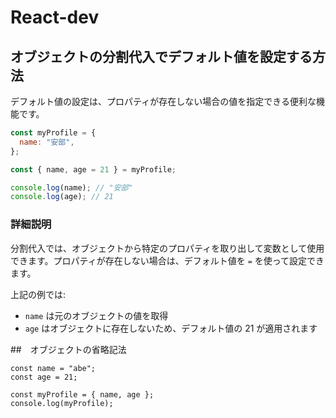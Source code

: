 # React-dev

## オブジェクトの分割代入でデフォルト値を設定する方法

デフォルト値の設定は、プロパティが存在しない場合の値を指定できる便利な機能です。

```javascript
const myProfile = {
  name: "安部",
};

const { name, age = 21 } = myProfile;

console.log(name); // "安部"
console.log(age); // 21
```

### 詳細説明

分割代入では、オブジェクトから特定のプロパティを取り出して変数として使用できます。プロパティが存在しない場合は、デフォルト値を `=` を使って設定できます。

上記の例では:

- `name` は元のオブジェクトの値を取得
- `age` はオブジェクトに存在しないため、デフォルト値の 21 が適用されます

##　オブジェクトの省略記法

```
const name = "abe";
const age = 21;

const myProfile = { name, age };
console.log(myProfile);

```
